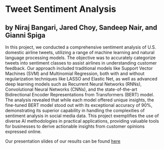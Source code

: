 # Tweet Sentiment Analysis
## by Niraj Bangari, Jared Choy, Sandeep Nair, and Gianni Spiga

In this project, we conducted a comprehensive sentiment analysis of U.S. domestic airline tweets, utilizing a range of machine learning and natural language processing models. The objective was to accurately categorize tweets into sentiment classes to assist airlines in understanding customer feedback. Our approach included traditional models like Support Vector Machines (SVM) and Multinomial Regression, both with and without regularization techniques like LASSO and Elastic Net, as well as advanced deep learning models such as Recurrent Neural Networks (RNNs), Convolutional Neural Networks (CNNs), and the state-of-the-art Bidirectional Encoder Representations from Transformers (BERT) model. The analysis revealed that while each model offered unique insights, the fine-tuned BERT model stood out with its exceptional accuracy of 90%, demonstrating its superior capability in handling the complexities of sentiment analysis in social media data. This project exemplifies the use of diverse AI methodologies in practical applications, providing valuable tools for businesses to derive actionable insights from customer opinions expressed online.

Our presentation slides of our results can be found [here](https://github.com/gspiga/TweetSentimentAnalysis/blob/main/Sentiment%20Analysis%20of%20Airline%20Tweets%20Presentation.pdf)
